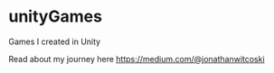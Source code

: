 # unityGames
Games I created in Unity

Read about my journey here
https://medium.com/@jonathanwitcoski
